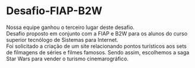 # Desafio-FIAP-B2W
Nossa equipe ganhou o terceiro lugar deste desafio.<br>
Desafio proposto em conjunto com a FIAP e B2W para os alunos do curso superior tecnólogo de Sistemas para Internet.<br>
Foi solicitado a criação de um site relacionando pontos turísticos aos sets de filmagens de séries e filmes famosos. Sendo assim, escolhemos a saga Star Wars para vender o turismo cinemarográfico.
